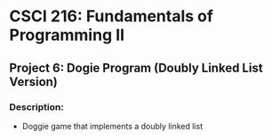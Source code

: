 # CSCI 216: Fundamentals of Programming II
## Project 6: Dogie Program (Doubly Linked List Version)
### Description:
* Doggie game that implements a doubly linked list 
